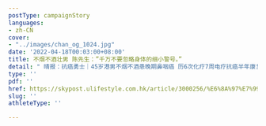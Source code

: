 ```yaml
---
postType: campaignStory
languages:
- zh-CN
cover:
- "../images/chan_og_1024.jpg"
date: '2022-04-18T00:03:00+08:00'
title: 不烟不酒壮男 陈先生：”千万不要忽略身体的细小警号。”
detail: " 晴报：抗癌勇士｜45岁港男不烟不酒患晚期鼻咽癌 历6次化疗7周电疗抗癌半年康复｜附鼻咽癌5大先兆"
type: ''
pdf: ''
href: https://skypost.ulifestyle.com.hk/article/3000256/%E6%8A%97%E7%99%8C%E5%8B%87%E5%A3%AB%EF%BD%9C45%E6%AD%B2%E6%B8%AF%E7%94%B7%E4%B8%8D%E7%85%99%E4%B8%8D%E9%85%92%E6%82%A3%E6%99%9A%E6%9C%9F%E9%BC%BB%E5%92%BD%E7%99%8C%20%20%20%20%E6%AD%B76%E6%AC%A1%E5%8C%96%E7%99%827%E5%91%A8%E9%9B%BB%E7%99%82%E6%8A%97%E7%99%8C%E5%8D%8A%E5%B9%B4%E5%BA%B7%E5%BE%A9%EF%BD%9C%E9%99%84%E9%BC%BB%E5%92%BD%E7%99%8C5%E5%A4%A7%E5%85%88%E5%85%86
slug: ''
athleteType: ''

---
```

